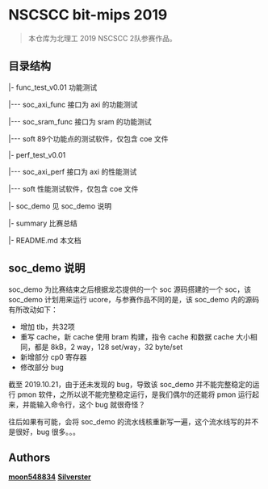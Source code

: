 # NSCSCC bit-mips 2019
> 本仓库为北理工 2019 NSCSCC 2队参赛作品。


## 目录结构

|- func_test_v0.01 功能测试

|--- soc_axi_func 接口为 axi 的功能测试

|--- soc_sram_func 接口为 sram 的功能测试

|--- soft 89个功能点的测试软件，仅包含 coe 文件

|- perf_test_v0.01

|--- soc_axi_perf 接口为 axi 的性能测试

|--- soft 性能测试软件，仅包含 coe 文件

|- soc_demo 见 soc_demo 说明

|- summary 比赛总结

|- README.md 本文档

## soc_demo 说明

soc_demo 为比赛结束之后根据龙芯提供的一个 soc 源码搭建的一个 soc，该 soc_demo 计划用来运行 ucore，与参赛作品不同的是，该 soc_demo 内的源码有所改动如下：
- 增加 tlb，共32项
- 重写 cache，新 cache 使用 bram 构建，指令 cache 和数据 cache 大小相同，都是 8kB，2 way，128 set/way，32 byte/set
- 新增部分 cp0 寄存器
- 修改部分 bug

截至 2019.10.21，由于还未发现的 bug，导致该 soc_demo 并不能完整稳定的运行 pmon 软件，之所以说不能完整稳定运行，是我们偶尔的还能将 pmon 运行起来，并能输入命令行，这个 bug 就很奇怪？

往后如果有可能，会将 soc_demo 的流水线核重新写一遍，这个流水线写的并不是很好，bug 很多。。。

## Authors

**[moon548834](https://github.com/moon548834)** **[Silverster](https://github.com/Silverster98)**
